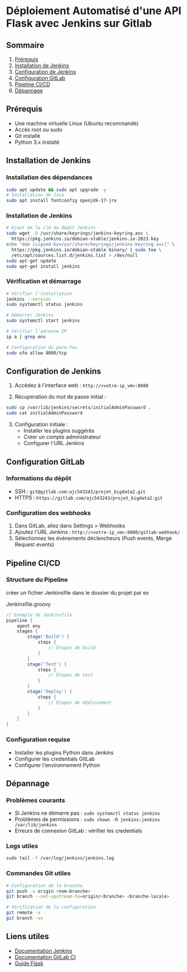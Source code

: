 # Déploiement Automatisé d'une API Flask avec Jenkins sur Gitlab

## Sommaire
1. [Prérequis](#prérequis)
2. [Installation de Jenkins](#installation-de-jenkins)
3. [Configuration de Jenkins](#configuration-de-jenkins)
4. [Configuration GitLab](#configuration-gitlab)
5. [Pipeline CI/CD](#pipeline-ci-cd)
6. [Dépannage](#dépannage)

## Prérequis
- Une machine virtuelle Linux (Ubuntu recommandé)
- Accès root ou sudo
- Git installé
- Python 3.x installé

## Installation de Jenkins
### Installation des dépendances
```bash
sudo apt update && sudo apt upgrade -y
# Installation de Java
sudo apt install fontconfig openjdk-17-jre
```

### Installation de Jenkins
```bash
# Ajout de la clé du dépôt Jenkins
sudo wget -O /usr/share/keyrings/jenkins-keyring.asc \
  https://pkg.jenkins.io/debian-stable/jenkins.io-2023.key
echo "deb [signed-by=/usr/share/keyrings/jenkins-keyring.asc]" \
  https://pkg.jenkins.io/debian-stable binary/ | sudo tee \
  /etc/apt/sources.list.d/jenkins.list > /dev/null
sudo apt-get update
sudo apt-get install jenkins
```

### Vérification et démarrage
```bash
# Vérifier l'installation
jenkins --version
sudo systemctl status jenkins

# Démarrer Jenkins
sudo systemctl start jenkins

# Vérifier l'adresse IP
ip a | grep ens

# Configuration du pare-feu
sudo ufw allow 8080/tcp
```

## Configuration de Jenkins
1. Accédez à l'interface web : `http://<votre-ip_vm>:8080`

2. Récupération du mot de passe initial :
```bash
sudo cp /var/lib/jenkins/secrets/initialAdminPassword .
sudo cat initialAdminPassword
```

3. Configuration initiale :
   - Installer les plugins suggérés
   - Créer un compte administrateur
   - Configurer l'URL Jenkins

## Configuration GitLab
### Informations du dépôt
- SSH : `git@gitlab.com:ajc543243/projet_bigdata2.git`
- HTTPS : `https://gitlab.com/ajc543243/projet_bigdata2.git`

### Configuration des webhooks
1. Dans GitLab, allez dans Settings > Webhooks
2. Ajoutez l'URL Jenkins : `http://<votre-ip_vm>:8080/gitlab-webhook/`
3. Sélectionnez les événements déclencheurs (Push events, Merge Request events)

## Pipeline CI/CD
### Structure du Pipeline
créer un fichier Jenkinsfile dans le dossier du projet par ex

Jenkinsfile.groovy
```groovy
// Exemple de Jenkinsfile
pipeline {
    agent any
    stages {
        stage('Build') {
            steps {
                // Étapes de build
            }
        }
        stage('Test') {
            steps {
                // Étapes de test
            }
        }
        stage('Deploy') {
            steps {
                // Étapes de déploiement
            }
        }
    }
}
```

### Configuration requise
- Installer les plugins Python dans Jenkins
- Configurer les credentials GitLab
- Configurer l'environnement Python

## Dépannage
### Problèmes courants
- Si Jenkins ne démarre pas : `sudo systemctl status jenkins`
- Problèmes de permissions : `sudo chown -R jenkins:jenkins /var/lib/jenkins`
- Erreurs de connexion GitLab : vérifier les credentials

### Logs utiles
```bash
sudo tail -f /var/log/jenkins/jenkins.log
```

### Commandes Git utiles
```bash
# Configuration de la branche
git push -u origin <nom-branche>
git branch --set-upstream-to=origin/<branche> <branche-locale>

# Vérification de la configuration
git remote -v
git branch -vv
```

## Liens utiles
- [Documentation Jenkins](https://www.jenkins.io/doc/)
- [Documentation GitLab CI](https://docs.gitlab.com/ee/ci/)
- [Guide Flask](https://flask.palletsprojects.com/)



